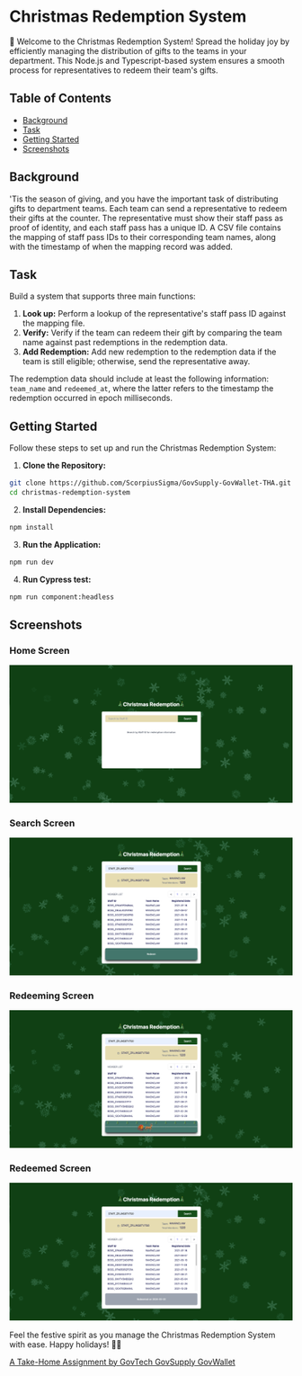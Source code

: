 # Christmas Redemption System

🎄 Welcome to the Christmas Redemption System! Spread the holiday joy by efficiently managing the distribution of gifts to the teams in your department. This Node.js and Typescript-based system ensures a smooth process for representatives to redeem their team's gifts.

## Table of Contents

-   [Background](#background)
-   [Task](#task)
-   [Getting Started](#getting-started)
-   [Screenshots](#screenshots)

## Background

'Tis the season of giving, and you have the important task of distributing gifts to department teams. Each team can send a representative to redeem their gifts at the counter. The representative must show their staff pass as proof of identity, and each staff pass has a unique ID. A CSV file contains the mapping of staff pass IDs to their corresponding team names, along with the timestamp of when the mapping record was added.

## Task

Build a system that supports three main functions:

1. **Look up:** Perform a lookup of the representative's staff pass ID against the mapping file.
2. **Verify:** Verify if the team can redeem their gift by comparing the team name against past redemptions in the redemption data.
3. **Add Redemption:** Add new redemption to the redemption data if the team is still eligible; otherwise, send the representative away.

The redemption data should include at least the following information: `team_name` and `redeemed_at`, where the latter refers to the timestamp the redemption occurred in epoch milliseconds.

## Getting Started

Follow these steps to set up and run the Christmas Redemption System:

1. **Clone the Repository:**

```bash
git clone https://github.com/ScorpiusSigma/GovSupply-GovWallet-THA.git
cd christmas-redemption-system
```

2. **Install Dependencies:**

```bash
npm install
```

3. **Run the Application:**

```bash
npm run dev
```

4. **Run Cypress test:**

```bash
npm run component:headless
```

## Screenshots

### Home Screen

![Home Screen](./docs/HomeScreen.png)

### Search Screen

![Search Screen](./docs/SearchScreen.png)

### Redeeming Screen

![Redeeming Screen](./docs/RedeemingScreen.png)

### Redeemed Screen

![Redeemed Screen](./docs/RedeemedScreen.png)

Feel the festive spirit as you manage the Christmas Redemption System with ease. Happy holidays! 🎅🎁

[A Take-Home Assignment by GovTech GovSupply GovWallet](./docs/Take-Home%20Assignment%2059666bf04ff7483ba95edeb4a75f0b1c.pdf)
